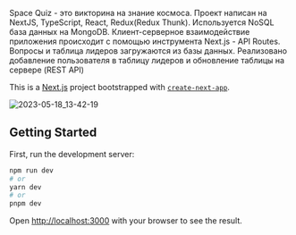 Space Quiz - это викторина на знание космоса. Проект написан на NextJS, TypeScript, React, Redux(Redux Thunk). Используется NoSQL база данных на MongoDB. Клиент-серверное взаимодействие приложения происходит с помощью инструмента Next.js - API Routes. Вопросы и таблица лидеров загружаются из базы данных. Реализовано добавление пользователя в таблицу лидеров и обновление таблицы на сервере (REST API)




This is a [Next.js](https://nextjs.org/) project bootstrapped with [`create-next-app`](https://github.com/vercel/next.js/tree/canary/packages/create-next-app).


![2023-05-18_13-42-19](https://github.com/paHa345/quiz-paHa-ts/assets/55974360/cdbe0dbb-a0c1-4ccc-b8a9-2e358c0b582c)




## Getting Started

First, run the development server:

```bash
npm run dev
# or
yarn dev
# or
pnpm dev
```

Open [http://localhost:3000](http://localhost:3000) with your browser to see the result.


